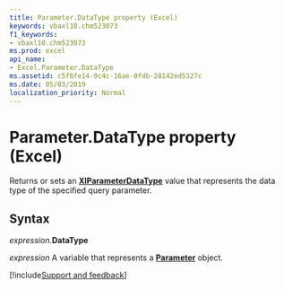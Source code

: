```yaml
---
title: Parameter.DataType property (Excel)
keywords: vbaxl10.chm523073
f1_keywords:
- vbaxl10.chm523073
ms.prod: excel
api_name:
- Excel.Parameter.DataType
ms.assetid: c5f6fe14-9c4c-16ae-0fdb-28142ed5327c
ms.date: 05/03/2019
localization_priority: Normal
---
```



# Parameter.DataType property (Excel)

Returns or sets an **[XlParameterDataType](Excel.XlParameterDataType.md)** value that represents the data type of the specified query parameter.


## Syntax

_expression_.**DataType**

_expression_ A variable that represents a **[Parameter](Excel.Parameter.md)** object.




[!include[Support and feedback](~/includes/feedback-boilerplate.md)]